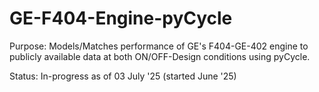 # GE-F404-Engine-pyCycle
Purpose: Models/Matches performance of GE's F404-GE-402 engine to publicly available data at both ON/OFF-Design conditions using pyCycle.

Status: In-progress as of 03 July '25 (started June '25)

